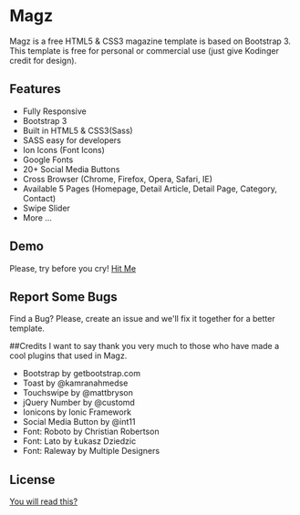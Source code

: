 # Magz
Magz is a free HTML5 & CSS3 magazine template is based on Bootstrap 3. This template is free for personal or commercial use (just give Kodinger credit for design).

## Features
- Fully Responsive
- Bootstrap 3
- Built in HTML5 & CSS3(Sass)
- SASS easy for developers
- Ion Icons (Font Icons)
- Google Fonts
- 20+ Social Media Buttons
- Cross Browser (Chrome, Firefox, Opera, Safari, IE)
- Available 5 Pages (Homepage, Detail Article, Detail Page, Category, Contact)
- Swipe Slider
- More ...

## Demo
Please, try before you cry!
<a href="http://demo.kodinger.com/magz">Hit Me</a>

## Report Some Bugs
Find a Bug? Please, create an issue and we'll fix it together for a better template.

##Credits
I want to say thank you very much to those who have made a cool plugins that used in Magz.
- Bootstrap by getbootstrap.com
- Toast by @kamranahmedse
- Touchswipe by @mattbryson
- jQuery Number by @customd
- Ionicons by Ionic Framework
- Social Media Button by @int11
- Font: Roboto by Christian Robertson
- Font: Lato by Łukasz Dziedzic
- Font: Raleway by Multiple Designers

## License
<a href="https://github.com/nauvalazhar/Magz/blob/master/LICENSE">You will read this?</a>
